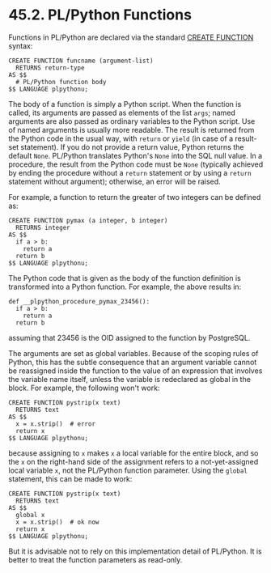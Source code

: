 # 45.2. PL/Python Functions

Functions in PL/Python are declared via the standard [CREATE FUNCTION](https://www.postgresql.org/docs/12/sql-createfunction.html) syntax:

```text
CREATE FUNCTION funcname (argument-list)
  RETURNS return-type
AS $$
  # PL/Python function body
$$ LANGUAGE plpythonu;
```

The body of a function is simply a Python script. When the function is called, its arguments are passed as elements of the list `args`; named arguments are also passed as ordinary variables to the Python script. Use of named arguments is usually more readable. The result is returned from the Python code in the usual way, with `return` or `yield` \(in case of a result-set statement\). If you do not provide a return value, Python returns the default `None`. PL/Python translates Python's `None` into the SQL null value. In a procedure, the result from the Python code must be `None` \(typically achieved by ending the procedure without a `return` statement or by using a `return` statement without argument\); otherwise, an error will be raised.

For example, a function to return the greater of two integers can be defined as:

```text
CREATE FUNCTION pymax (a integer, b integer)
  RETURNS integer
AS $$
  if a > b:
    return a
  return b
$$ LANGUAGE plpythonu;
```

The Python code that is given as the body of the function definition is transformed into a Python function. For example, the above results in:

```text
def __plpython_procedure_pymax_23456():
  if a > b:
    return a
  return b
```

assuming that 23456 is the OID assigned to the function by PostgreSQL.

The arguments are set as global variables. Because of the scoping rules of Python, this has the subtle consequence that an argument variable cannot be reassigned inside the function to the value of an expression that involves the variable name itself, unless the variable is redeclared as global in the block. For example, the following won't work:

```text
CREATE FUNCTION pystrip(x text)
  RETURNS text
AS $$
  x = x.strip()  # error
  return x
$$ LANGUAGE plpythonu;
```

because assigning to `x` makes `x` a local variable for the entire block, and so the `x` on the right-hand side of the assignment refers to a not-yet-assigned local variable `x`, not the PL/Python function parameter. Using the `global` statement, this can be made to work:

```text
CREATE FUNCTION pystrip(x text)
  RETURNS text
AS $$
  global x
  x = x.strip()  # ok now
  return x
$$ LANGUAGE plpythonu;
```

But it is advisable not to rely on this implementation detail of PL/Python. It is better to treat the function parameters as read-only.

